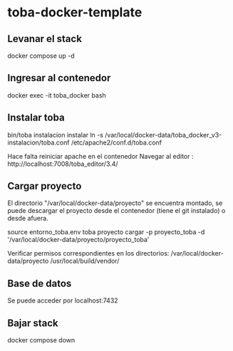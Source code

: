 # toba-docker-template

## Levanar el stack
docker compose up -d

## Ingresar al contenedor

docker exec -it toba_docker bash

## Instalar toba

bin/toba instalacion instalar
ln -s /var/local/docker-data/toba_docker_v3-instalacion/toba.conf /etc/apache2/conf.d/toba.conf

Hace falta reiniciar apache en el contenedor
Navegar al editor : http://localhost:7008/toba_editor/3.4/


## Cargar proyecto

El directorio  "/var/local/docker-data/proyecto"  se encuentra montado,  se puede descargar el proyecto desde el contenedor (tiene el git instalado) o desde afuera.

source entorno_toba.env
toba proyecto cargar -p proyecto_toba -d '/var/local/docker-data/proyecto/proyecto_toba'

Verificar permisos correspondientes en los directorios:
/var/local/docker-data/proyecto
/usr/local/build/vendor/


## Base de datos
Se puede acceder por localhost:7432

## Bajar stack
docker compose down

